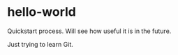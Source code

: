 # hello-world
Quickstart process. Will see how useful it is in the future.

Just trying to learn Git.

